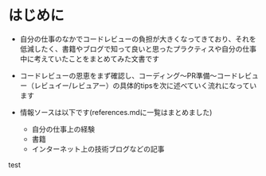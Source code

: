 # はじめに

- 自分の仕事のなかでコードレビューの負担が大きくなってきており、それを低減したく、書籍やブログで知って良いと思ったプラクティスや自分の仕事中に考えていたことをまとめてみた文書です
- コードレビューの恩恵をまず確認し、コーディング〜PR準備〜コードレビュー（レビュイー/レビュアー）の具体的tipsを次に述べていく流れになっています

- 情報ソースは以下です(references.mdに一覧はまとめました)
    - 自分の仕事上の経験
    - 書籍
    - インターネット上の技術ブログなどの記事

test
